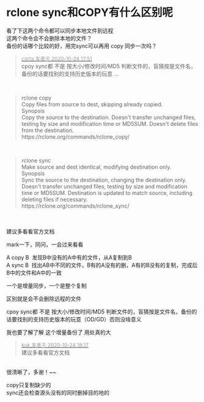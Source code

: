 # rclone sync和COPY有什么区别呢


看了下这两个命令都可以同步本地文件到远程<br />
这两个命令会不会删除本地的文件？<br />
备份的话哪个比较的好，用完sync可以再用 copy 同步一次吗？

<div class="quote"><blockquote><font size="2"><a href="https://www.hostloc.com/forum.php?mod=redirect&amp;goto=findpost&amp;pid=9346777&amp;ptid=758017" target="_blank"><font color="#999999">corta 发表于 2020-10-24 17:51</font></a></font><br />
cpoy sync都 不是 按大小/修改时间/MD5 判断文件的，盲猜按是文件名，备份的话要找别的支持历史版本的玩意 ...</blockquote></div><br />
<div class="quote"><blockquote>rclone copy<br />
Copy files from source to dest, skipping already copied.<br />
Synopsis<br />
Copy the source to the destination. Doesn't transfer unchanged files, testing by size and modification time or MD5SUM. Doesn't delete files from the destination.<br />
https://rclone.org/commands/rclone_copy/</blockquote></div><br />
<div class="quote"><blockquote>rclone sync<br />
Make source and dest identical, modifying destination only.<br />
Synopsis<br />
Sync the source to the destination, changing the destination only. Doesn't transfer unchanged files, testing by size and modification time or MD5SUM. Destination is updated to match source, including deleting files if necessary.<br />
https://rclone.org/commands/rclone_sync/</blockquote></div><br />
<br />
建议多看看官方文档

mark一下，同问，一会过来看看

A copy B&nbsp;&nbsp;发现B中没有的A中有的文件，从A复制到B<br />
A sync B&nbsp;&nbsp;找出AB中不同的文件，B有的A没有的删，A有的B没有的复制，完成后B中的文件和A中的一致

一个是增量同步，一个是整个复制

区别就是会不会删除远程的文件

cpoy sync都 不是 按大小/修改时间/MD5 判断文件的，盲猜按是文件名，备份的话要找别的支持历史版本的玩意（OD/GD）否则没啥意义

我也要了解了解 这个增量备份了 用处真的大

<div class="quote"><blockquote><font size="2"><a href="https://www.hostloc.com/forum.php?mod=redirect&amp;goto=findpost&amp;pid=9346882&amp;ptid=758017" target="_blank"><font color="#999999">kuk 发表于 2020-10-24 18:17</font></a></font><br />
建议多看看官方文档</blockquote></div><br />
很清晰了，多谢！~~

copy只复制缺少的<br />
sync还会检查源头没有的同时删掉目的地的
